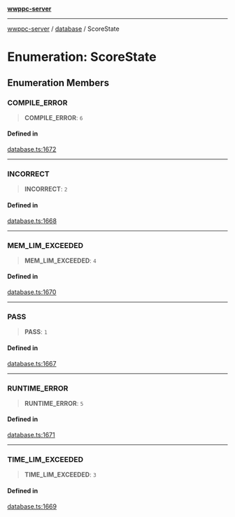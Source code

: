 [**wwppc-server**](../../README.md)

***

[wwppc-server](../../modules.md) / [database](../README.md) / ScoreState

# Enumeration: ScoreState

## Enumeration Members

### COMPILE\_ERROR

> **COMPILE\_ERROR**: `6`

#### Defined in

[database.ts:1672](https://github.com/WWPPC/WWPPC-server/blob/2dee3653c422ea6b91c8bffad27d9e2a1aa16711/src/database.ts#L1672)

***

### INCORRECT

> **INCORRECT**: `2`

#### Defined in

[database.ts:1668](https://github.com/WWPPC/WWPPC-server/blob/2dee3653c422ea6b91c8bffad27d9e2a1aa16711/src/database.ts#L1668)

***

### MEM\_LIM\_EXCEEDED

> **MEM\_LIM\_EXCEEDED**: `4`

#### Defined in

[database.ts:1670](https://github.com/WWPPC/WWPPC-server/blob/2dee3653c422ea6b91c8bffad27d9e2a1aa16711/src/database.ts#L1670)

***

### PASS

> **PASS**: `1`

#### Defined in

[database.ts:1667](https://github.com/WWPPC/WWPPC-server/blob/2dee3653c422ea6b91c8bffad27d9e2a1aa16711/src/database.ts#L1667)

***

### RUNTIME\_ERROR

> **RUNTIME\_ERROR**: `5`

#### Defined in

[database.ts:1671](https://github.com/WWPPC/WWPPC-server/blob/2dee3653c422ea6b91c8bffad27d9e2a1aa16711/src/database.ts#L1671)

***

### TIME\_LIM\_EXCEEDED

> **TIME\_LIM\_EXCEEDED**: `3`

#### Defined in

[database.ts:1669](https://github.com/WWPPC/WWPPC-server/blob/2dee3653c422ea6b91c8bffad27d9e2a1aa16711/src/database.ts#L1669)
